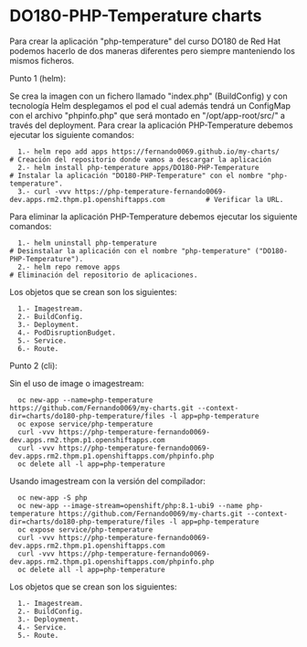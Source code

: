 # DO180-PHP-Temperature charts

Para crear la aplicación "php-temperature" del curso DO180 de Red Hat podemos hacerlo de dos maneras diferentes pero siempre manteniendo los mismos ficheros.

Punto 1 (helm):

Se crea la imagen con un fichero llamado "index.php" (BuildConfig) y con tecnología Helm desplegamos el pod el cual además tendrá un ConfigMap con el archivo "phpinfo.php" que será montado en "/opt/app-root/src/" a través del deployment.
Para crear la aplicación PHP-Temperature debemos ejecutar los siguiente comandos:
```
  1.- helm repo add apps https://fernando0069.github.io/my-charts/                                   # Creación del repositorio donde vamos a descargar la aplicación
  2.- helm install php-temperature apps/DO180-PHP-Temperature                                        # Instalar la aplicación "DO180-PHP-Temperature" con el nombre "php-temperature".
  3.- curl -vvv https://php-temperature-fernando0069-dev.apps.rm2.thpm.p1.openshiftapps.com          # Verificar la URL. 
```

Para eliminar la aplicación PHP-Temperature debemos ejecutar los siguiente comandos:
```
  1.- helm uninstall php-temperature                                   # Desinstalar la aplicación con el nombre "php-temperature" ("DO180-PHP-Temperature").
  2.- helm repo remove apps                                            # Eliminación del repositorio de aplicaciones.
```

Los objetos que se crean son los siguientes:
```
  1.- Imagestream.
  2.- BuildConfig.
  3.- Deployment.
  4.- PodDisruptionBudget.
  5.- Service.
  6.- Route.
```


Punto 2 (cli):

Sin el uso de image o imagestream:
```
  oc new-app --name=php-temperature https://github.com/Fernando0069/my-charts.git --context-dir=charts/do180-php-temperature/files -l app=php-temperature
  oc expose service/php-temperature
  curl -vvv https://php-temperature-fernando0069-dev.apps.rm2.thpm.p1.openshiftapps.com
  curl -vvv https://php-temperature-fernando0069-dev.apps.rm2.thpm.p1.openshiftapps.com/phpinfo.php
  oc delete all -l app=php-temperature
```

Usando imagestream con la versión del compilador:
```
  oc new-app -S php
  oc new-app --image-stream=openshift/php:8.1-ubi9 --name php-temperature https://github.com/Fernando0069/my-charts.git --context-dir=charts/do180-php-temperature/files -l app=php-temperature
  oc expose service/php-temperature
  curl -vvv https://php-temperature-fernando0069-dev.apps.rm2.thpm.p1.openshiftapps.com
  curl -vvv https://php-temperature-fernando0069-dev.apps.rm2.thpm.p1.openshiftapps.com/phpinfo.php
  oc delete all -l app=php-temperature
```

Los objetos que se crean son los siguientes:
```
  1.- Imagestream.
  2.- BuildConfig.
  3.- Deployment.
  4.- Service.
  5.- Route.
```
